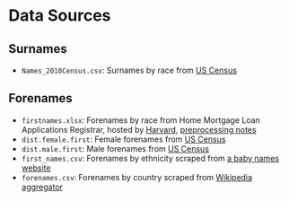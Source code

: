 # Data Sources

## Surnames 
* `Names_2010Census.csv`: Surnames by race from [US Census](https://www.census.gov/topics/population/genealogy/data/2010_surnames.html)

## Forenames
* `firstnames.xlsx`: Forenames by race from Home Mortgage Loan Applications Registrar, hosted by [Harvard](https://dataverse.harvard.edu/file.xhtml?persistentId=doi:10.7910/DVN/TYJKEZ/MPMHFE&version=1.3), [preprocessing notes](https://www.nature.com/articles/sdata201825)
* `dist.female.first`: Female forenames from [US Census](https://www.census.gov/topics/population/genealogy/data/1990_census/1990_census_namefiles.html)
* `dist.male.first`: Male forenames from [US Census](https://www.census.gov/topics/population/genealogy/data/1990_census/1990_census_namefiles.html)
* `first_names.csv`: Forenames by ethnicity scraped from [a baby names website](https://www.familyeducation.com/baby-names/browse-origin/first-name)
* `forenames.csv`: Forenames by country scraped from [Wikipedia aggregator](https://en.wikipedia.org/wiki/List_of_most_popular_given_names)
